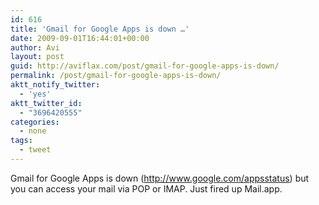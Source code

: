 ```yaml
---
id: 616
title: 'Gmail for Google Apps is down …'
date: 2009-09-01T16:44:01+00:00
author: Avi
layout: post
guid: http://aviflax.com/post/gmail-for-google-apps-is-down/
permalink: /post/gmail-for-google-apps-is-down/
aktt_notify_twitter:
  - 'yes'
aktt_twitter_id:
  - "3696420555"
categories:
  - none
tags:
  - tweet
---
```

Gmail for Google Apps is down (<a href="http://www.google.com/appsstatus" rel="nofollow">http://www.google.com/appsstatus</a>) but you can access your mail via POP or IMAP. Just fired up Mail.app.